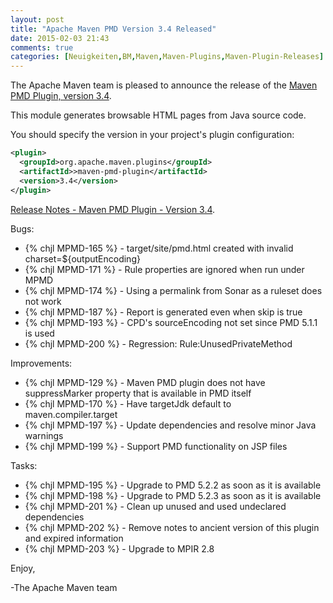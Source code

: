 ```yaml
---
layout: post
title: "Apache Maven PMD Version 3.4 Released"
date: 2015-02-03 21:43
comments: true
categories: [Neuigkeiten,BM,Maven,Maven-Plugins,Maven-Plugin-Releases]
---
```

The Apache Maven team is pleased to announce the release of the 
[Maven PMD Plugin, version 3.4](http://maven.apache.org/plugins/maven-pmd-plugin/).

This module generates browsable HTML pages from Java source code.

You should specify the version in your project's plugin configuration:

``` xml
<plugin>
  <groupId>org.apache.maven.plugins</groupId>
  <artifactId>>maven-pmd-plugin</artifactId>
  <version>3.4</version>
</plugin>
```

<!-- more -->

[Release Notes - Maven PMD Plugin - Version 3.4](http://jira.codehaus.org/secure/ReleaseNote.jspa?projectId=11140&version=20775).

Bugs:

 * {% chjl MPMD-165 %} - target/site/pmd.html created with invalid charset=${outputEncoding}
 * {% chjl MPMD-171 %} - Rule properties are ignored when run under MPMD
 * {% chjl MPMD-174 %} - Using a permalink from Sonar as a ruleset does not work
 * {% chjl MPMD-187 %} - Report is generated even when skip is true
 * {% chjl MPMD-193 %} - CPD's sourceEncoding not set since PMD 5.1.1 is used
 * {% chjl MPMD-200 %} - Regression: Rule:UnusedPrivateMethod

Improvements:

 * {% chjl MPMD-129 %} - Maven PMD plugin does not have suppressMarker property that is available in PMD itself
 * {% chjl MPMD-170 %} - Have targetJdk default to maven.compiler.target
 * {% chjl MPMD-197 %} - Update dependencies and resolve minor Java warnings
 * {% chjl MPMD-199 %} - Support PMD functionality on JSP files

Tasks:

 * {% chjl MPMD-195 %} - Upgrade to PMD 5.2.2 as soon as it is available
 * {% chjl MPMD-198 %} - Upgrade to PMD 5.2.3 as soon as it is available
 * {% chjl MPMD-201 %} - Clean up unused and used undeclared dependencies
 * {% chjl MPMD-202 %} - Remove notes to ancient version of this plugin and expired information
 * {% chjl MPMD-203 %} - Upgrade to MPIR 2.8

Enjoy,

-The Apache Maven team 
